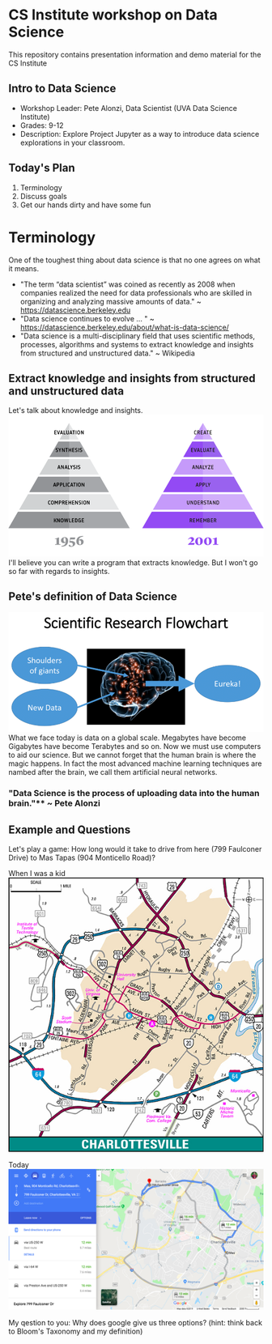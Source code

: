 # CS Institute workshop on Data Science
This repository contains presentation information and demo material for the CS Institute

## Intro to Data Science
* Workshop Leader: Pete Alonzi, Data Scientist (UVA Data Science Institute)
* Grades: 9-12
* Description: Explore Project Jupyter as a way to introduce data science explorations in your classroom.

## Today's Plan
1. Terminology
2. Discuss goals
3. Get our hands dirty and have some fun

# Terminology
One of the toughest thing about data science is that no one agrees on what it means.
* "The term “data scientist” was coined as recently as 2008 when companies realized the need for data professionals who are skilled in organizing and analyzing massive amounts of data." ~ https://datascience.berkeley.edu
* "Data science continues to evolve ... " ~ https://datascience.berkeley.edu/about/what-is-data-science/
* "Data science is a multi-disciplinary field that uses scientific methods, processes, algorithms and systems to extract knowledge and insights from structured and unstructured data." ~ Wikipedia

## Extract knowledge and insights from structured and unstructured data
Let's talk about knowledge and insights.
![](https://github.com/alonzi/CSInstitute/blob/master/Blooms-Taxonomy-History.png)
I'll believe you can write a program that extracts knowledge. But I won't go so far with regards to insights.

## Pete's definition of Data Science
![](https://github.com/alonzi/CSInstitute/blob/master/researchFlowchart.png)
What we face today is data on a global scale. Megabytes have become Gigabytes have become Terabytes and so on. Now we must use computers to aid our science. But we cannot forget that the human brain is where the magic happens. In fact the most advanced machine learning techniques are nambed after the brain, we call them artificial neural networks.

### "Data Science is the process of uploading data into the human brain."** ~ Pete Alonzi

## Example and Questions
Let's play a game: How long would it take to drive from here (799 Faulconer Drive) to Mas Tapas (904 Monticello Road)?

When I was a kid
![](https://github.com/alonzi/CSInstitute/blob/master/charlottesville_map.jpg)

Today
![](https://github.com/alonzi/CSInstitute/blob/master/googleDirections.png)

My qestion to you: Why does google give us three options? (hint: think back to Bloom's Taxonomy and my definition)
